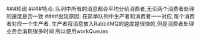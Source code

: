 ###轮询
####特点:
队列中所有的消息都会平均分给消费者,无论两个消费者处理的速度是否一致
####出现原因:
在简单队列中生产者和消费者一一对应,每个消费者对应一个生产者.
生产者将消息放入RabbitMQ的速度是很快的,但是消费者处理业务会消耗很多时间
所以使用workQueues